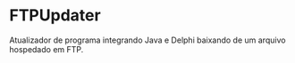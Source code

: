 # FTPUpdater

Atualizador de programa integrando Java e Delphi baixando de um arquivo hospedado em FTP.
